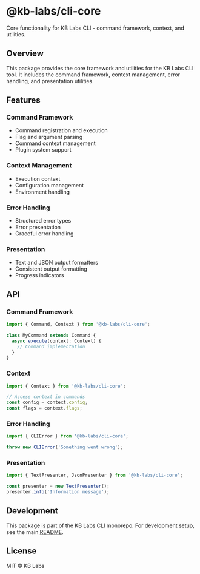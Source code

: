 # @kb-labs/cli-core

Core functionality for KB Labs CLI - command framework, context, and utilities.

## Overview

This package provides the core framework and utilities for the KB Labs CLI tool. It includes the command framework, context management, error handling, and presentation utilities.

## Features

### Command Framework

- Command registration and execution
- Flag and argument parsing
- Command context management
- Plugin system support

### Context Management

- Execution context
- Configuration management
- Environment handling

### Error Handling

- Structured error types
- Error presentation
- Graceful error handling

### Presentation

- Text and JSON output formatters
- Consistent output formatting
- Progress indicators

## API

### Command Framework

```typescript
import { Command, Context } from '@kb-labs/cli-core';

class MyCommand extends Command {
  async execute(context: Context) {
    // Command implementation
  }
}
```

### Context

```typescript
import { Context } from '@kb-labs/cli-core';

// Access context in commands
const config = context.config;
const flags = context.flags;
```

### Error Handling

```typescript
import { CLIError } from '@kb-labs/cli-core';

throw new CLIError('Something went wrong');
```

### Presentation

```typescript
import { TextPresenter, JsonPresenter } from '@kb-labs/cli-core';

const presenter = new TextPresenter();
presenter.info('Information message');
```

## Development

This package is part of the KB Labs CLI monorepo. For development setup, see the main [README](../../README.md).

## License

MIT © KB Labs
